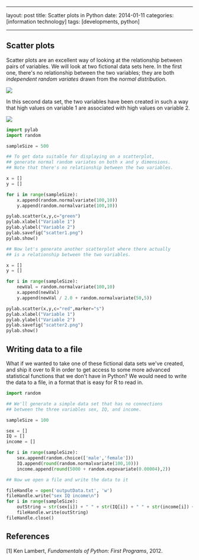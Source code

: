 
---
layout: post
title: Scatter plots in Python
date: 2014-01-11
categories: [information technology]
tags: [developments, python]

---

Scatter plots
--

Scatter plots are an excellent way of looking at the relationship between pairs of variables. We will look at two fictional data sets here. In the first one, there's no relationship between the two variables; they are both *independent random variates* drawn from the *normal distribution*.

![](http://sungsoo.github.com/images/scatter1.png)

In this second data set, the two variables have been created in such a way that high values on variable 1 are associated with high values on variable 2.

![](http://sungsoo.github.com/images/scatter2.png)

```python
import pylab
import random

sampleSize = 500

## To get data suitable for displaying on a scatterplot,
## generate normal random variates on both x and y dimensions.
## Note that there's no relationship between the two variables.

x = []
y = []

for i in range(sampleSize):
    x.append(random.normalvariate(100,10))
    y.append(random.normalvariate(100,10))

pylab.scatter(x,y,c="green")
pylab.xlabel("Variable 1")
pylab.ylabel("Variable 2")
pylab.savefig("scatter1.png")
pylab.show()

## Now let's generate another scatterplot where there actually
## is a relationship between the two variables.

x = []
y = []

for i in range(sampleSize):
    newVal = random.normalvariate(100,10)
    x.append(newVal)
    y.append(newVal / 2.0 + random.normalvariate(50,5))

pylab.scatter(x,y,c="red",marker="s")
pylab.xlabel("Variable 1")
pylab.ylabel("Variable 2")
pylab.savefig("scatter2.png")
pylab.show()
```

Writing data to a file
---

What if we wanted to take one of these fictional data sets we've created, and ship it over to R in order to get access to some more advanced statistical functions that we don't have in Python? We would need to write the data to a file, in a format that is easy for R to read in.

```python
import random

## We'll generate a simple data set that has no connections
## between the three variables sex, IQ, and income.

sampleSize = 100

sex = []
IQ = []
income = []

for i in range(sampleSize):
    sex.append(random.choice(['male','female']))
    IQ.append(round(random.normalvariate(100,10)))
    income.append(round(5000 + random.expovariate(0.00004),2))

## Now we open a file and write the data to it

fileHandle = open('outputData.txt', 'w')
fileHandle.write("sex IQ income\n")
for i in range(sampleSize):
    outString = str(sex[i]) + " " + str(IQ[i]) + " " + str(income[i]) + "\n"
    fileHandle.write(outString)
fileHandle.close()
```

References
--
[1] Ken Lambert, *Fundamentals of Python: First Programs*, 2012.